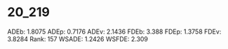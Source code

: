 # 20_219

ADEb: 1.8075
ADEp: 0.7176
ADEv: 2.1436
FDEb: 3.388
FDEp: 1.3758
FDEv: 3.8284
Rank: 157
WSADE: 1.2426
WSFDE: 2.309